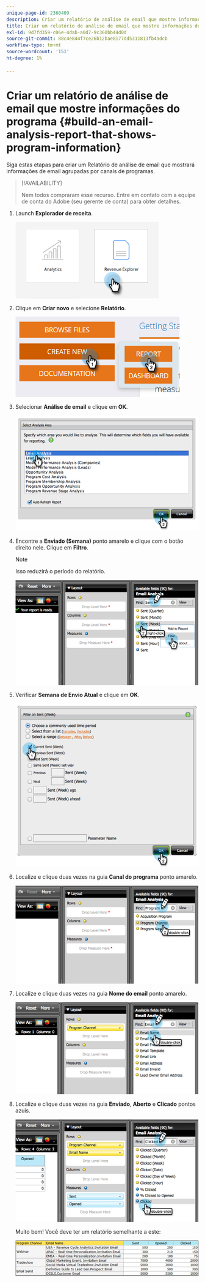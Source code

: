 ```yaml
---
unique-page-id: 2360409
description: Criar um relatório de análise de email que mostre informações do programa - Documentos da Marketo - Documentação do produto
title: Criar um relatório de análise de email que mostre informações do programa
exl-id: 9d7fd359-c06e-4dab-a0d7-9c360bb44d0d
source-git-commit: 88c4e844f7ce26b12bae8177dd5311813fb4adcb
workflow-type: tm+mt
source-wordcount: '151'
ht-degree: 1%

---
```


# Criar um relatório de análise de email que mostre informações do programa {#build-an-email-analysis-report-that-shows-program-information}

Siga estas etapas para criar um Relatório de análise de email que mostrará informações de email agrupadas por canais de programas.

>[!AVAILABILITY]
>
>Nem todos compraram esse recurso. Entre em contato com a equipe de conta do Adobe (seu gerente de conta) para obter detalhes.

1. Launch **Explorador de receita**.

   ![](assets/report-that-shows-program-information-1.png)

1. Clique em **Criar novo** e selecione **Relatório**.

   ![](assets/report-that-shows-program-information-2.png)

1. Selecionar **Análise de email** e clique em **OK**.

   ![](assets/image2014-9-17-19-3a43-3a20.png)

1. Encontre a **Enviado (Semana)** ponto amarelo e clique com o botão direito nele. Clique em **Filtro**.

   >[!NOTE]
   >
   >Isso reduzirá o período do relatório.

   ![](assets/image2014-9-17-19-3a43-3a49.png)

1. Verificar **Semana de Envio Atual** e clique em **OK**.

   ![](assets/image2014-9-17-19-3a43-3a59.png)

1. Localize e clique duas vezes na guia **Canal do programa** ponto amarelo.

   ![](assets/image2014-9-17-19-3a44-3a14.png)

1. Localize e clique duas vezes na guia **Nome do email** ponto amarelo.

   ![](assets/image2014-9-17-19-3a44-3a34.png)

1. Localize e clique duas vezes na guia **Enviado**, **Aberto** e **Clicado** pontos azuis.

   ![](assets/image2014-9-17-19-3a44-3a41.png)

   Muito bem! Você deve ter um relatório semelhante a este:

   ![](assets/image2014-9-17-19-3a45-3a1.png)
